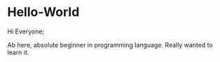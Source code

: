 # Hello-World

Hi Everyone;

Ab here, absolute beginner in programming language. 
Really wanted to learn it.
